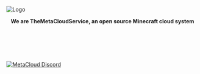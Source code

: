 

![Logo](https://i.ibb.co/0XX0JTh/banner.png)

<p>
  <p align="center">
   <b>We are TheMetaCloudService, an open source Minecraft cloud system</b>
  </p>
  <br>
  <br>
  <br>
  <br>
</p>

  <a href="https://discord.com/invite/4kKEcaP9WC/">
         <img alt="MetaCloud Discord" src="https://discord.com/api/guilds/920757901822402572/widget.png?style=banner2">
</a>

